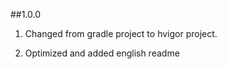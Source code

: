 ##1.0.0

1. Changed from gradle project to hvigor project.

2. Optimized and added english readme



